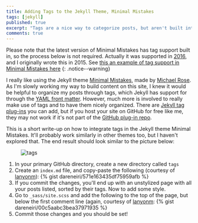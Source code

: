 ```yaml
---
title: Adding Tags to the Jekyll Theme, Minimal Mistakes
tags: [jekyll]
published: true
excerpt: "Tags are a nice way to categorize posts, but aren't built into some themes. The jekyll theme Minimal Mistakes is awesome, and I provide detail on how to integrate tags."
comments: true
---
```


Please note that the latest version of Minimal Mistakes has tag support built in, so the process below is not required. Actually it was supported in [2016](https://github.com/mmistakes/minimal-mistakes/issues/243), and I originally wrote this in 2015. See [this an example of tag support in Minimal Mistakes here](https://mmistakes.github.io/minimal-mistakes/tags/)
{: .notice--warning}

I really like using the Jekyll theme [Minimal Mistakes](https://mademistakes.com/work/minimal-mistakes-jekyll-theme/), made by [Michael Rose](https://mademistakes.com/). As I'm slowly working my way to build content on this site, I knew it would be helpful to organize my posts through tags, which Jekyll has support for through the [YAML front matter](http://jekyllbootstrap.com/lessons/jekyll-introduction.html#toc_9). However, much more is involved to really make use of tags and to have them nicely organized. There are [Jekyll tag plug-ins](http://jekyllrb.com/docs/plugins/#tags) you can add, but if you host your site on GitHub for free like me, they may not work if it's not part of the [GitHub plug-in repo](https://help.github.com/articles/using-jekyll-plugins-with-github-pages/).

This is a short write-up on how to integrate tags in the Jekyll theme Minimal Mistakes. It'll probably work similarly in other themes too, but I haven't explored that. The end result should look similar to the picture below:

<figure>
    <img src="{{ site.url }}/images/jekylltags.png" alt="tags">
</figure>

1. In your primary GitHub directory, create a new directory called `tags`
2. Create an `index.md` file, and copy-paste the following (courtesy of [lanyonm](https://github.com/lanyonm/lanyonm.github.io/blob/master/tags.html)):
{% gist dareneiri/571e163435df75959afb %}
3. If you commit the changes, you'll end up with an unstylized page with all your posts listed, sorted by their tags. Now to add some style.
4. Go to `_sass/site.scss` and add the following to the top of the page, but below the first comment line (again, courtesy of [lanyonm](https://github.com/lanyonm/lanyonm.github.io/blob/master/_sass/main.scss):
{% gist dareneiri/00c5aabc3bea37971935 %}
5. Commit those changes and you should be set!
